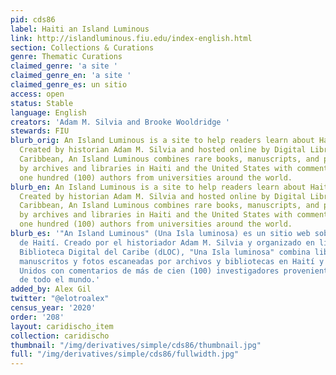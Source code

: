 ```yaml
---
pid: cds86
label: Haiti an Island Luminous
link: http://islandluminous.fiu.edu/index-english.html
section: Collections & Curations
genre: Thematic Curations
claimed_genre: 'a site '
claimed_genre_en: 'a site '
claimed_genre_es: un sitio
access: open
status: Stable
language: English
creators: 'Adam M. Silvia and Brooke Wooldridge '
stewards: FIU
blurb_orig: An Island Luminous is a site to help readers learn about Haiti’s history.
  Created by historian Adam M. Silvia and hosted online by Digital Library of the
  Caribbean, An Island Luminous combines rare books, manuscripts, and photos scanned
  by archives and libraries in Haiti and the United States with commentary by over
  one hundred (100) authors from universities around the world.
blurb_en: An Island Luminous is a site to help readers learn about Haiti’s history.
  Created by historian Adam M. Silvia and hosted online by Digital Library of the
  Caribbean, An Island Luminous combines rare books, manuscripts, and photos scanned
  by archives and libraries in Haiti and the United States with commentary by over
  one hundred (100) authors from universities around the world.
blurb_es: '"An Island Luminous" (Una Isla luminosa) es un sitio web sobre la historia
  de Haití. Creado por el historiador Adam M. Silvia y organizado en línea por la
  Biblioteca Digital del Caribe (dLOC), "Una Isla luminosa" combina libros raros,
  manuscritos y fotos escaneadas por archivos y bibliotecas en Haití y los Estados
  Unidos con comentarios de más de cien (100) investigadores provenientes de universidades
  de todo el mundo.'
added_by: Alex Gil
twitter: "@elotroalex"
census_year: '2020'
order: '208'
layout: caridischo_item
collection: caridischo
thumbnail: "/img/derivatives/simple/cds86/thumbnail.jpg"
full: "/img/derivatives/simple/cds86/fullwidth.jpg"
---
```

